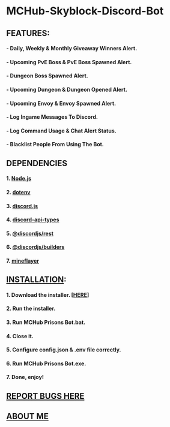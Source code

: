 # MCHub-Skyblock-Discord-Bot


## FEATURES:
#### - Daily, Weekly & Monthly Giveaway Winners Alert.
#### - Upcoming PvE Boss & PvE Boss Spawned Alert.
#### - Dungeon Boss Spawned Alert.
#### - Upcoming Dungeon & Dungeon Opened Alert.
#### - Upcoming Envoy & Envoy Spawned Alert.
#### - Log Ingame Messages To Discord.
#### - Log Command Usage & Chat Alert Status.
#### - Blacklist People From Using The Bot.

## DEPENDENCIES
#### 1. [Node.js](https://github.com/nodejs/node "Node.js")
#### 2. [dotenv](https://github.com/motdotla/dotenv "dotenv")
#### 3. [discord.js](https://github.com/discordjs/discord.js/ "discord.js")
#### 4. [discord-api-types](https://github.com/discordjs/discord-api-types "discord-api-types")
#### 5. [@discordjs/rest](https://www.npmjs.com/package/@discordjs/rest "@discordjs/rest")
#### 6. [@discordjs/builders](https://www.npmjs.com/package/@discordjs/builders "@discordjs/builders")
#### 7. [mineflayer](https://github.com/PrismarineJS/mineflayer "mineflayer")

## [INSTALLATION](https://www.youtube.com/playlist?list=PLwsD_Qp4brFdANf4hj1a_bfLpSIjDRKXr "YouTube Playlist"):
#### 1. Download the installer. [[HERE](https://github.com/QimieGames/MCHub-Skyblock-Bot/releases "MCHub Skyblock Bot Installer Download Page")]
#### 2. Run the installer.
#### 3. Run MCHub Prisons Bot.bat.
#### 4. Close it.
#### 5. Configure config.json & .env file correctly.
#### 6. Run MCHub Prisons Bot.exe.
#### 7. Done, enjoy!

## [REPORT BUGS HERE](https://github.com/QimieGames/MCHub-Skyblock-Bot/issues "Report Issue(s)/Bug(s)")

## [ABOUT ME](https://linktr.ee/qimiegames "Link To All My Stuffs")
